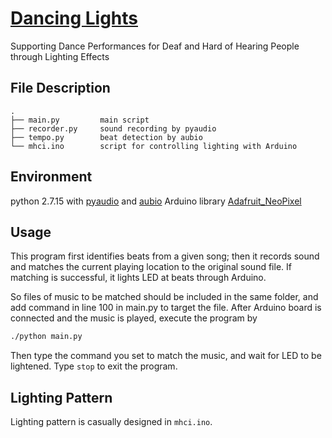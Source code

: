 # [Dancing Lights](https://drive.google.com/file/d/110YDLC42UPF5E4cwvmgw3WnwZKq_24PJ/view)

Supporting Dance Performances for Deaf and Hard of Hearing People through Lighting Effects

## File Description

```plain
.
├── main.py         main script
├── recorder.py     sound recording by pyaudio
├── tempo.py        beat detection by aubio
└── mhci.ino        script for controlling lighting with Arduino
```

## Environment

python 2.7.15 with [pyaudio](https://people.csail.mit.edu/hubert/pyaudio/) and [aubio](https://aubio.org)
Arduino library [Adafruit_NeoPixel](https://github.com/adafruit/Adafruit_NeoPixel)

## Usage

This program first identifies beats from a given song; then it records sound and matches the current playing location to the original sound file. If matching is successful, it lights LED at beats through Arduino.

So files of music to be matched should be included in the same folder, and add command in line 100 in main.py to target the file. After Arduino board is connected and the music is played, execute the program by

```bash
./python main.py
```

Then type the command you set to match the music, and wait for LED to be lightened. Type `stop` to exit the program.

## Lighting Pattern

Lighting pattern is casually designed in `mhci.ino`.